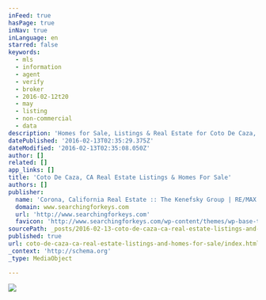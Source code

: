 ```yaml
---
inFeed: true
hasPage: true
inNav: true
inLanguage: en
starred: false
keywords:
  - mls
  - information
  - agent
  - verify
  - broker
  - 2016-02-12t20
  - may
  - listing
  - non-commercial
  - data
description: 'Homes for Sale, Listings & Real Estate for Coto De Caza, CA from The Kenefsky Group. View All Listings Now!'
datePublished: '2016-02-13T02:35:29.375Z'
dateModified: '2016-02-13T02:35:08.050Z'
author: []
related: []
app_links: []
title: 'Coto De Caza, CA Real Estate Listings & Homes For Sale'
authors: []
publisher:
  name: 'Corona, California Real Estate :: The Kenefsky Group | RE/MAX Real Pros'
  domain: www.searchingforkeys.com
  url: 'http://www.searchingforkeys.com'
  favicon: 'http://www.searchingforkeys.com/wp-content/themes/wp-base-theme/assets/media/build/favicon.ico'
sourcePath: _posts/2016-02-13-coto-de-caza-ca-real-estate-listings-and-homes-for-sale.md
published: true
url: coto-de-caza-ca-real-estate-listings-and-homes-for-sale/index.html
_context: 'http://schema.org'
_type: MediaObject

---
```

![](https://the-grid-user-content.s3-us-west-2.amazonaws.com/45d5e447-f2b3-402e-8b6c-284b84a97c25.jpg)